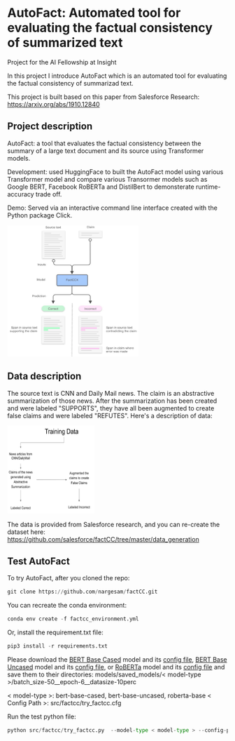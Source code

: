 # AutoFact:  Automated tool for evaluating the factual consistency of summarized text

Project for the AI Fellowship at Insight

In this project I introduce AutoFact which is an automated tool for evaluating the factual consistency of summarizad text. 

This project is built based on this paper from Salesforce Research: https://arxiv.org/abs/1910.12840 

<!-- ===================================================== -->
## Project description

AutoFact: a tool that evaluates the factual consistency between the summary of a large text document and its source using Transformer models.

Development: used HuggingFace to built the AutoFact model using various Transformer model and compare various Transormer models such as Google BERT, Facebook RoBERTa and DistilBert to demonsterate runtime-accuracy trade off.

Demo: Served via an interactive command line interface created with the Python package Click.

<!-- =================================================== -->

<img src="https://github.com/nargesam/factCC/blob/master/images/model.jpg" width="300" height="300">

<!-- ===================================================== -->
## Data description
The source text is CNN and Daily Mail news. The claim is an abstractive summarization of those news. After the summarization has been created and were labeled "SUPPORTS", they have all been augmented to create false claims and were labeled "REFUTES". Here's a description of data: 

<img src="https://github.com/nargesam/factCC/blob/master/images/data.png" width="200" height="200">


The data is provided from Salesforce research, and you can re-create the dataset here: https://github.com/salesforce/factCC/tree/master/data_generation

<!-- ==================================================== -->

## Test AutoFact

To try AutoFact, after you cloned the repo: 

```python
git clone https://github.com/nargesam/factCC.git
```

You can recreate the conda environment:

```python
conda env create -f factcc_environment.yml 
```

Or, install the requirement.txt file:

```python
pip3 install -r requirements.txt
```

Please download the [BERT Base Cased](https://insight-ai-factcc.s3-us-west-2.amazonaws.com/factcc/models/saved_models/4-18-7-10perc-bert-cased-6epoch-8step-50batch-73acc/tf_model.h5) model and its [config file](https://insight-ai-factcc.s3-us-west-2.amazonaws.com/factcc/models/saved_models/4-18-7-10perc-bert-cased-6epoch-8step-50batch-73acc/config.json), [BERT Base Uncased](https://insight-ai-factcc.s3-us-west-2.amazonaws.com/factcc/models/saved_models/04-22-07-Bert-Base-UnCased-10perc-6epoch-8step-50batch-72acc/tf_model.h5) model and its [config file](https://insight-ai-factcc.s3-us-west-2.amazonaws.com/factcc/models/saved_models/04-22-07-Bert-Base-UnCased-10perc-6epoch-8step-50batch-72acc/config.json), or [RoBERTa](https://insight-ai-factcc.s3-us-west-2.amazonaws.com/factcc/models/saved_models/5-18-37-Roberta-10perc-6epoch-8step-50batch-68acc/tf_model.h5) model and its [config file](https://insight-ai-factcc.s3-us-west-2.amazonaws.com/factcc/models/saved_models/5-18-37-Roberta-10perc-6epoch-8step-50batch-68acc/config.json) and save them to their directories: models/saved_models/< model-type >/batch_size-50__epoch-6__datasize-10perc

< model-type >: bert-base-cased, bert-base-uncased, roberta-base
< Config Path >: src/factcc/try_factcc.cfg

Run the test python file: 

```python
python src/factcc/try_factcc.py  --model-type < model-type > --config-path < Config Path >

```
